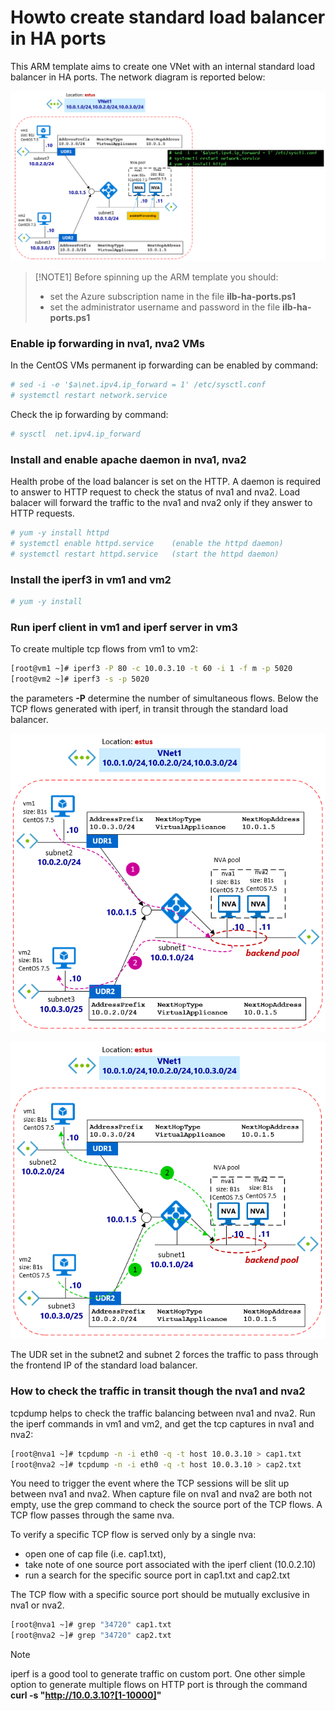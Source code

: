 <properties
pageTitle= 'Azure ARM template to create a standard load balancer in HA ports'
description= "Azure standard load balancer in HA ports"
documentationcenter: na
services=""
documentationCenter="na"
authors="fabferri"
manager=""
editor=""/>

<tags
   ms.service="configuration-Example-Azure"
   ms.devlang="na"
   ms.topic="article"
   ms.tgt_pltfrm="na"
   ms.workload="na"
   ms.date="20/07/2018"
   ms.author="fabferri" />

# Howto create standard load balancer in HA ports
This ARM template aims to create one VNet with an internal standard load balancer in HA ports.
The network diagram is reported below:

[![1]][1]

> [!NOTE1]
> Before spinning up the ARM template you should:
> * set the Azure subscription name in the file **ilb-ha-ports.ps1**
> * set the administrator username and password in the file **ilb-ha-ports.ps1**
>

### Enable ip forwarding in nva1, nva2 VMs
In the CentOS VMs permanent ip forwarding can be enabled by command:

```bash
# sed -i -e '$a\net.ipv4.ip_forward = 1' /etc/sysctl.conf
# systemctl restart network.service
```

Check the ip forwarding by command:

```bash
# sysctl  net.ipv4.ip_forward
```

### Install and enable apache daemon in nva1, nva2
Health probe of the load balancer is set on the HTTP. A daemon is required to answer to HTTP request to check the status of nva1 and nva2. Load balacer will forward the traffic to the nva1 and nva2 only if they answer to HTTP requests.

``` bash
# yum -y install httpd
# systemctl enable httpd.service    (enable the httpd daemon)
# systemctl restart httpd.service   (start the httpd daemon)
```
### Install the iperf3 in vm1 and vm2

```bash
# yum -y install
```

### Run iperf client in vm1 and iperf server in vm3
To create multiple tcp flows from vm1 to vm2:

```bash
[root@vm1 ~]# iperf3 -P 80 -c 10.0.3.10 -t 60 -i 1 -f m -p 5020
[root@vm2 ~]# iperf3 -s -p 5020
```

the parameters **-P** determine the number of simultaneous flows.
Below the TCP flows generated with iperf, in transit through the standard load balancer.

[![2]][2]

[![3]][3]

The UDR set in the subnet2 and subnet 2 forces the traffic to pass through the frontend IP of the standard load balancer.

### How to check the traffic in transit though the nva1 and nva2
tcpdump helps to check the traffic balancing between nva1 and nva2.
Run the iperf commands in vm1 and vm2, and get the tcp captures in nva1 and nva2:

```bash
[root@nva1 ~]# tcpdump -n -i eth0 -q -t host 10.0.3.10 > cap1.txt
[root@nva2 ~]# tcpdump -n -i eth0 -q -t host 10.0.3.10 > cap2.txt
```

You need to trigger the event where the TCP sessions will be slit up between nva1 and nva2.
When capture file on nva1 and nva2 are both not empty, use the grep command to check the source port of the TCP flows.
A TCP flow passes through the same nva.

To verify a specific TCP flow is served only by a single nva:
- open one of cap file (i.e. cap1.txt),
- take note of one source port associated with the iperf client (10.0.2.10)
- run a search for the specific source port in cap1.txt and cap2.txt

The TCP flow with a specific source port should be mutually exclusive in nva1 or nva2.

```bash
[root@nva1 ~]# grep "34720" cap1.txt
[root@nva2 ~]# grep "34720" cap2.txt
```

> [!NOTE]
> iperf is a good tool to generate traffic on custom port. 
> One other simple option to generate multiple flows on HTTP port is through the command
> **curl -s "http://10.0.3.10?[1-10000]"**
>

<!--Image References-->

[1]: ./media/network-diagram.png "network diagram"
[2]: ./media/flow1.png "tcp flow transit from vm1 to vm2"
[3]: ./media/flow2.png "tcp flow transit from vm2 to vm1"

<!--Link References-->

